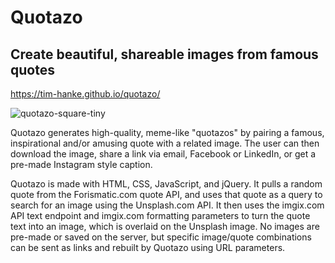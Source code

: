 # Quotazo
## Create beautiful, shareable images from famous quotes

https://tim-hanke.github.io/quotazo/

![quotazo-square-tiny](https://user-images.githubusercontent.com/64292589/89131967-c61f7500-d4de-11ea-979e-0497f3370c3a.jpg)

Quotazo generates high-quality, meme-like "quotazos" by pairing a famous, inspirational and/or amusing quote with a related image. The user can then download the image, share a link via email, Facebook or LinkedIn, or get a pre-made Instagram style caption.

Quotazo is made with HTML, CSS, JavaScript, and jQuery. It pulls a random quote from the Forismatic.com quote API, and uses that quote as a query to search for an image using the Unsplash.com API. It then uses the imgix.com API text endpoint and imgix.com formatting parameters to turn the quote text into an image, which is overlaid on the Unsplash image. No images are pre-made or saved on the server, but specific image/quote combinations can be sent as links and rebuilt by Quotazo using URL parameters.
